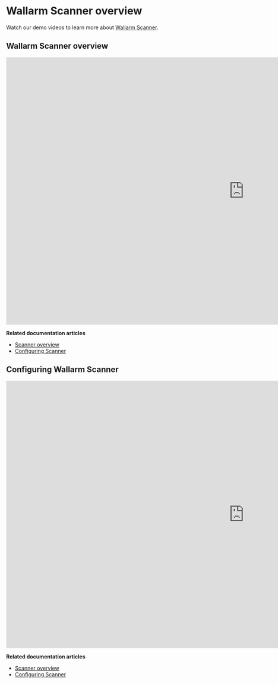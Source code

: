 # Wallarm Scanner overview

Watch our demo videos to learn more about [Wallarm Scanner](../user-guides/scanner.md).

## Wallarm Scanner overview

<div class="video-wrapper">
  <iframe width="1280" height="720" src="https://www.youtube.com/embed/CiF2oLmxBac" frameborder="0" allow="accelerometer; autoplay; encrypted-media; gyroscope; picture-in-picture" allowfullscreen></iframe>
</div>

**Related documentation articles**

* [Scanner overview](../user-guides/scanner.md)
* [Configuring Scanner](../user-guides/scanner.md)

## Configuring Wallarm Scanner

<div class="video-wrapper">
  <iframe width="1280" height="720" src="https://www.youtube.com/embed/qJ1evgbDMLA" frameborder="0" allow="accelerometer; autoplay; encrypted-media; gyroscope; picture-in-picture" allowfullscreen></iframe>
</div>

**Related documentation articles**

* [Scanner overview](../user-guides/scanner.md)
* [Configuring Scanner](../user-guides/scanner.md)
